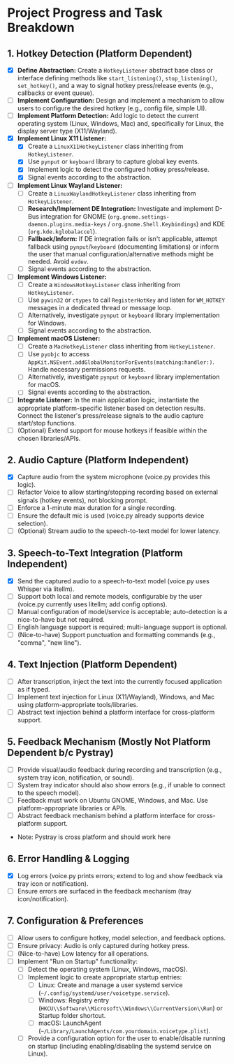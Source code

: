 # Project Progress and Task Breakdown

## 1. Hotkey Detection (Platform Dependent)
- [x] **Define Abstraction:** Create a `HotkeyListener` abstract base class or interface defining methods like `start_listening()`, `stop_listening()`, `set_hotkey()`, and a way to signal hotkey press/release events (e.g., callbacks or event queue).
- [ ] **Implement Configuration:** Design and implement a mechanism to allow users to configure the desired hotkey (e.g., config file, simple UI).
- [ ] **Implement Platform Detection:** Add logic to detect the current operating system (Linux, Windows, Mac) and, specifically for Linux, the display server type (X11/Wayland).
- [x] **Implement Linux X11 Listener:**
    - [x] Create a `LinuxX11HotkeyListener` class inheriting from `HotkeyListener`.
    - [x] Use `pynput` or `keyboard` library to capture global key events.
    - [x] Implement logic to detect the configured hotkey press/release.
    - [x] Signal events according to the abstraction.
- [ ] **Implement Linux Wayland Listener:**
    - [ ] Create a `LinuxWaylandHotkeyListener` class inheriting from `HotkeyListener`.
    - [ ] **Research/Implement DE Integration:** Investigate and implement D-Bus integration for GNOME (`org.gnome.settings-daemon.plugins.media-keys` / `org.gnome.Shell.Keybindings`) and KDE (`org.kde.kglobalaccel`).
    - [ ] **Fallback/Inform:** If DE integration fails or isn't applicable, attempt fallback using `pynput`/`keyboard` (documenting limitations) or inform the user that manual configuration/alternative methods might be needed. Avoid `evdev`.
    - [ ] Signal events according to the abstraction.
- [ ] **Implement Windows Listener:**
    - [ ] Create a `WindowsHotkeyListener` class inheriting from `HotkeyListener`.
    - [ ] Use `pywin32` or `ctypes` to call `RegisterHotKey` and listen for `WM_HOTKEY` messages in a dedicated thread or message loop.
    - [ ] Alternatively, investigate `pynput` or `keyboard` library implementation for Windows.
    - [ ] Signal events according to the abstraction.
- [ ] **Implement macOS Listener:**
    - [ ] Create a `MacHotkeyListener` class inheriting from `HotkeyListener`.
    - [ ] Use `pyobjc` to access `AppKit.NSEvent.addGlobalMonitorForEvents(matching:handler:)`. Handle necessary permissions requests.
    - [ ] Alternatively, investigate `pynput` or `keyboard` library implementation for macOS.
    - [ ] Signal events according to the abstraction.
- [ ] **Integrate Listener:** In the main application logic, instantiate the appropriate platform-specific listener based on detection results. Connect the listener's press/release signals to the audio capture start/stop functions.
- [ ] (Optional) Extend support for mouse hotkeys if feasible within the chosen libraries/APIs.

## 2. Audio Capture (Platform Independent)
- [x] Capture audio from the system microphone (voice.py provides this logic).
- [ ] Refactor Voice to allow starting/stopping recording based on external signals (hotkey events), not blocking prompt.
- [ ] Enforce a 1-minute max duration for a single recording.
- [ ] Ensure the default mic is used (voice.py already supports device selection).
- [ ] (Optional) Stream audio to the speech-to-text model for lower latency.

## 3. Speech-to-Text Integration (Platform Independent)
- [x] Send the captured audio to a speech-to-text model (voice.py uses Whisper via litellm).
- [ ] Support both local and remote models, configurable by the user (voice.py currently uses litellm; add config options).
- [ ] Manual configuration of model/service is acceptable; auto-detection is a nice-to-have but not required.
- [ ] English language support is required; multi-language support is optional.
- [ ] (Nice-to-have) Support punctuation and formatting commands (e.g., "comma", "new line").

## 4. Text Injection (Platform Dependent)
- [ ] After transcription, inject the text into the currently focused application as if typed.
- [ ] Implement text injection for Linux (X11/Wayland), Windows, and Mac using platform-appropriate tools/libraries.
- [ ] Abstract text injection behind a platform interface for cross-platform support.

## 5. Feedback Mechanism (Mostly Not Platform Dependent b/c Pystray)
- [ ] Provide visual/audio feedback during recording and transcription (e.g., system tray icon, notification, or sound).
- [ ] System tray indicator should also show errors (e.g., if unable to connect to the speech model).
- [ ] Feedback must work on Ubuntu GNOME, Windows, and Mac. Use platform-appropriate libraries or APIs.
- [ ] Abstract feedback mechanism behind a platform interface for cross-platform support.
- Note: Pystray is cross platform and should work here

## 6. Error Handling & Logging
- [x] Log errors (voice.py prints errors; extend to log and show feedback via tray icon or notification).
- [ ] Ensure errors are surfaced in the feedback mechanism (tray icon/notification).

## 7. Configuration & Preferences
- [ ] Allow users to configure hotkey, model selection, and feedback options.
- [ ] Ensure privacy: Audio is only captured during hotkey press.
- [ ] (Nice-to-have) Low latency for all operations.
- [ ] Implement "Run on Startup" functionality:
    - [ ] Detect the operating system (Linux, Windows, macOS).
    - [ ] Implement logic to create appropriate startup entries:
        - [ ] Linux: Create and manage a user systemd service (`~/.config/systemd/user/voicetype.service`).
        - [ ] Windows: Registry entry (`HKCU\\Software\\Microsoft\\Windows\\CurrentVersion\\Run`) or Startup folder shortcut.
        - [ ] macOS: LaunchAgent (`~/Library/LaunchAgents/com.yourdomain.voicetype.plist`).
    - [ ] Provide a configuration option for the user to enable/disable running on startup (including enabling/disabling the systemd service on Linux).
